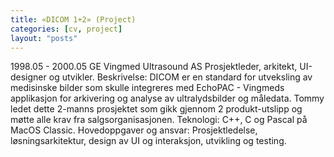 ```yaml
---
title: «DICOM 1+2» (Project)
categories: [cv, project]
layout: "posts"
---
```


1998.05 - 2000.05
GE Vingmed Ultrasound AS
Prosjektleder, arkitekt, UI-designer og utvikler.
Beskrivelse: DICOM er en standard for utveksling av medisinske bilder som skulle integreres med EchoPAC - Vingmeds applikasjon for arkivering og analyse av ultralydsbilder og måledata.
Tommy ledet dette 2-manns prosjektet som gikk gjennom 2 produkt-utslipp og møtte alle krav fra salgsorganisasjonen.
Teknologi: C++, C og Pascal på MacOS Classic.
Hovedoppgaver og ansvar: Prosjektledelse, løsningsarkitektur, design av UI og interaksjon, utvikling og testing.

